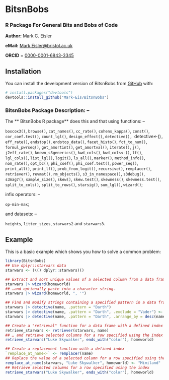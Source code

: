 
# BitsnBobs
### R Package For General Bits and Bobs of Code

**Author:** Mark C. Eisler

**eMail:** Mark.Eisler@bristol.ac.uk

**ORCID** = [0000-0001-6843-3345](https://orcid.org/0000-0001-6843-3345)

## Installation

You can install the development version of BitsnBobs from [GitHub](https://github.com/) with:

``` r
# install.packages("devtools")
devtools::install_github("Mark-Eis/BitsnBobs")
```
	
### BitsnBobs Package Description: –
The ** BitsnBobs R package** does this and that using functions: –

`boxcox3()`, `browse()`, `cat_names()`, `cc_rate()`, `cohens_kappa()`, `const()`, `cor_coef.test()`, `count_lgl()`,
`design_effect()`, `detective(), `detective<-()`, eff_rate()`, `endstop()`, `endstop_data()`, `facet_histo()`,
`fct_to_num()`, `formul_pwrseq()`, `get_amortint()`, `get_amortval()`, `iterate()`, `j()`, `j2eff_rate()`,
`known_s3generics()`, `kwd_cols()`, `kwd_cols<-()`, `lf()`, `lgl_cols()`, `list_lgl()`, `logit()`, `ls_all()`,
`marker()`, `method_info()`, `nom_rate()`, `opt_bc()`, `phi_coef()`, `phi_coef.test()`, `power_seq()`, `print_all()`,
`print_lf()`, `prob_from_logit()`, `recursive()`, `remplacer()`, `retriever()`, `revmat()`, `rm_objects()`,
`s3_in_namespace()`, `s3debug()`, `s3mag7()`, `sample_size()`, `skew()`, `skew.test()`, `skewness()`, `skewness.test()`,
`split_to_cols()`, `split_to_rows()`, `starsig()`, `sum_lgl()`, `wizard()`;

infix operators: –

`op-min-max`;

and datasets: –

`heights`, `litter_sizes`, `starwars2` and `starwars3`.

## Example

This is a basic example which shows you how to solve a common problem:

``` r
library(BitsnBobs)
## Use dplyr::starwars data
starwars <- (\() dplyr::starwars)()

## Extract and sort unique values of a selected column from a data frame
starwars |> wizard(homeworld)
## …and optionally paste into a character string.
starwars |> wizard(homeworld, ", '")

## Find and modify strings containing a specified pattern in a data frame character column
starwars |> detective(name, .pattern = "Darth")
starwars |> detective(name, .pattern = "Darth", .exclude = "Vader") <- "Darth The First"
starwars |> detective(name, .pattern = "Darth", .arrange_by = desc(name))

## Create a "retrieval" function for a data frame with a defined index
retrieve_starwars <- retriever(starwars, name)
## … and retrieve selected columns for a row specified using the index
retrieve_starwars("Luke Skywalker", ends_with("color"), homeworld)

## Create a replacement function with a defined index
`remplace_at_name<-` <- remplacer(name)
## Replace the value of a selected column for a row specified using the index
remplace_at_name(starwars, "Luke Skywalker", homeworld) <- "Mimiland"
## Retrieve selected columns for a row specified using the index
retrieve_starwars("Luke Skywalker", ends_with("color"), homeworld)
```

